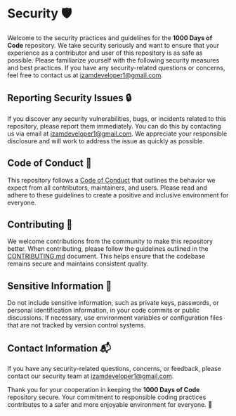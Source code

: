 # Security 🛡️

Welcome to the security practices and guidelines for the **1000 Days of Code** repository. We take security seriously and want to ensure that your experience as a contributor and user of this repository is as safe as possible. Please familiarize yourself with the following security measures and best practices. If you have any security-related questions or concerns, feel free to contact us at izamdeveloper1@gmail.com.

## Reporting Security Issues 🔒

If you discover any security vulnerabilities, bugs, or incidents related to this repository, please report them immediately. You can do this by contacting us via email at izamdeveloper1@gmail.com. We appreciate your responsible disclosure and will work to address the issue as quickly as possible.

## Code of Conduct 🤝

This repository follows a [Code of Conduct](CODE_OF_CONDUCT.md) that outlines the behavior we expect from all contributors, maintainers, and users. Please read and adhere to these guidelines to create a positive and inclusive environment for everyone.

## Contributing 👥

We welcome contributions from the community to make this repository better. When contributing, please follow the guidelines outlined in the [CONTRIBUTING.md](CONTRIBUTING.md) document. This helps ensure that the codebase remains secure and maintains consistent quality.

## Sensitive Information 🔐

Do not include sensitive information, such as private keys, passwords, or personal identification information, in your code commits or public discussions. If necessary, use environment variables or configuration files that are not tracked by version control systems.

## Contact Information 📬

If you have any security-related questions, concerns, or feedback, please contact our security team at izamdeveloper1@gmail.com.

Thank you for your cooperation in keeping the **1000 Days of Code** repository secure. Your commitment to responsible coding practices contributes to a safer and more enjoyable environment for everyone. 🙌
